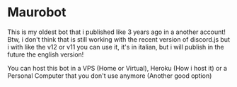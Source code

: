 # Maurobot

This is my oldest bot that i published like 3 years ago in a another account!
Btw, i don't think that is still working with the recent version of discord.js but i with like the v12 or v11 you can use it, it's in italian, but i will publish in the future the english version!

You can host this bot in a VPS (Home or Virtual), Heroku (How i host it) or a Personal Computer that you don't use anymore (Another good option)

